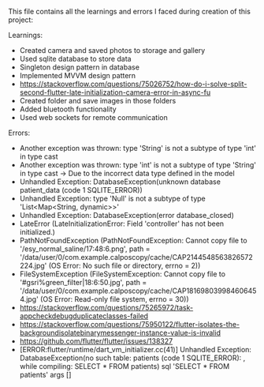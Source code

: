 This file contains all the learnings and errors I faced during creation of this project:

Learnings:
- Created camera and saved photos to storage and gallery
- Used sqlite database to store data
- Singleton design pattern in database
- Implemented MVVM design pattern
- https://stackoverflow.com/questions/75026752/how-do-i-solve-split-second-flutter-late-initialization-camera-error-in-async-fu
- Created folder and save images in those folders
- Added bluetooth functionality
- Used web sockets for remote communication

Errors:
- Another exception was thrown: type 'String' is not a subtype of type 'int' in type cast
- Another exception was thrown: type 'int' is not a subtype of type 'String' in type cast -> Due to the incorrect data type defined in the model
- Unhandled Exception: DatabaseException(unknown database patient_data (code 1 SQLITE_ERROR))
- Unhandled Exception: type 'Null' is not a subtype of type 'List<Map<String, dynamic>>'
- Unhandled Exception: DatabaseException(error database_closed)
- LateError (LateInitializationError: Field 'controller' has not been initialized.)
- PathNotFoundException (PathNotFoundException: Cannot copy file to '/esy_normal_saline/17:48:6.png', path = '/data/user/0/com.example.calposcopy/cache/CAP2144548563826572224.jpg' (OS Error: No such file or directory, errno = 2))
- FileSystemException (FileSystemException: Cannot copy file to '#gsri%green_filter|18:6:50.jpg', path = '/data/user/0/com.example.calposcopy/cache/CAP181698039984606454.jpg' (OS Error: Read-only file system, errno = 30))
- https://stackoverflow.com/questions/75265972/task-appcheckdebugduplicateclasses-failed
- https://stackoverflow.com/questions/75950122/flutter-isolates-the-backgroundisolatebinarymessenger-instance-value-is-invalid
- https://github.com/flutter/flutter/issues/138327
- [ERROR:flutter/runtime/dart_vm_initializer.cc(41)] Unhandled Exception: DatabaseException(no such table: patients (code 1 SQLITE_ERROR): , while compiling: SELECT * FROM patients) sql 'SELECT * FROM patients' args []